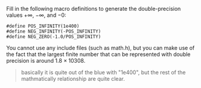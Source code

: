 Fill in the following macro definitions to generate the double-precision values +∞,
−∞, and −0:
```
#define POS_INFINITY(1e400)
#define NEG_INFINITY(-POS_INFINITY)
#define NEG_ZERO(-1.0/POS_INFINITY)
```

You cannot use any include files (such as math.h), but you can make use of the
fact that the largest finite number that can be represented with double precision
is around 1.8 × 10308.

> basically it is quite out of the blue with "1e400", but the rest of the
> mathmatically relationship are quite clear.